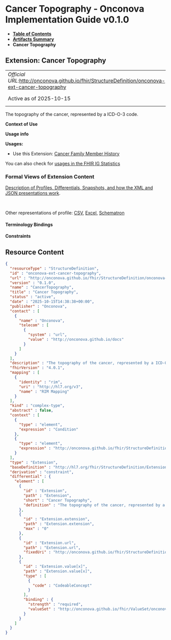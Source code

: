 # Cancer Topography - Onconova Implementation Guide v0.1.0

* [**Table of Contents**](toc.md)
* [**Artifacts Summary**](artifacts.md)
* **Cancer Topography**

## Extension: Cancer Topography 

| | |
| :--- | :--- |
| *Official URL*:http://onconova.github.io/fhir/StructureDefinition/onconova-ext-cancer-topography | *Version*:0.1.0 |
| Active as of 2025-10-15 | *Computable Name*:CancerTopography |

The topography of the cancer, represented by a ICD-O-3 code.

**Context of Use**

**Usage info**

**Usages:**

* Use this Extension: [Cancer Family Member History](StructureDefinition-onconova-cancer-family-member-history.md)

You can also check for [usages in the FHIR IG Statistics](https://packages2.fhir.org/xig/onconova.fhir|current/StructureDefinition/onconova-ext-cancer-topography)

### Formal Views of Extension Content

 [Description of Profiles, Differentials, Snapshots, and how the XML and JSON presentations work](http://build.fhir.org/ig/FHIR/ig-guidance/readingIgs.html#structure-definitions). 

 

Other representations of profile: [CSV](StructureDefinition-onconova-ext-cancer-topography.csv), [Excel](StructureDefinition-onconova-ext-cancer-topography.xlsx), [Schematron](StructureDefinition-onconova-ext-cancer-topography.sch) 

#### Terminology Bindings

#### Constraints



## Resource Content

```json
{
  "resourceType" : "StructureDefinition",
  "id" : "onconova-ext-cancer-topography",
  "url" : "http://onconova.github.io/fhir/StructureDefinition/onconova-ext-cancer-topography",
  "version" : "0.1.0",
  "name" : "CancerTopography",
  "title" : "Cancer Topography",
  "status" : "active",
  "date" : "2025-10-15T14:38:38+00:00",
  "publisher" : "Onconova",
  "contact" : [
    {
      "name" : "Onconova",
      "telecom" : [
        {
          "system" : "url",
          "value" : "http://onconova.github.io/docs"
        }
      ]
    }
  ],
  "description" : "The topography of the cancer, represented by a ICD-O-3 code.",
  "fhirVersion" : "4.0.1",
  "mapping" : [
    {
      "identity" : "rim",
      "uri" : "http://hl7.org/v3",
      "name" : "RIM Mapping"
    }
  ],
  "kind" : "complex-type",
  "abstract" : false,
  "context" : [
    {
      "type" : "element",
      "expression" : "Condition"
    },
    {
      "type" : "element",
      "expression" : "http://onconova.github.io/fhir/StructureDefinition/onconova-cancer-family-member-history#FamilyMemberHistory.condition"
    }
  ],
  "type" : "Extension",
  "baseDefinition" : "http://hl7.org/fhir/StructureDefinition/Extension|4.0.1",
  "derivation" : "constraint",
  "differential" : {
    "element" : [
      {
        "id" : "Extension",
        "path" : "Extension",
        "short" : "Cancer Topography",
        "definition" : "The topography of the cancer, represented by a ICD-O-3 code."
      },
      {
        "id" : "Extension.extension",
        "path" : "Extension.extension",
        "max" : "0"
      },
      {
        "id" : "Extension.url",
        "path" : "Extension.url",
        "fixedUri" : "http://onconova.github.io/fhir/StructureDefinition/onconova-ext-cancer-topography"
      },
      {
        "id" : "Extension.value[x]",
        "path" : "Extension.value[x]",
        "type" : [
          {
            "code" : "CodeableConcept"
          }
        ],
        "binding" : {
          "strength" : "required",
          "valueSet" : "http://onconova.github.io/fhir/ValueSet/onconova-vs-icdo3-topography|0.1.0"
        }
      }
    ]
  }
}

```
